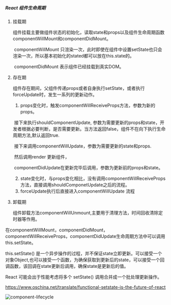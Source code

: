 ##### React 组件生命周期

1. 挂载期

   ​	组件挂载主要做组件状态的初始化，读取state和props以及组件生命周期函数componentWillMount和componentDidMount。

   ​	componentWillMount 只渲染一次，此时即使在组件中设置setState也只会渲染一次，所以基本初始化的stated都可以放在this.state的。

   ​	componentDidMount 表示组件已经挂载到真实DOM。

2. 存在期

   ​	组件存在期间，父组件传递props或者自身执行setState，或者执行forceUpdate时，发生一系列的更新动作。

   1. props变化时，触发componentWillReceiveProps方法，参数为新的props。

   ​	接下来执行shouldComponentUpdate, 参数为需要更新的props和state，开发者根据必要判断，是否需要更新。当方法返回false，组件不在向下执行生命周期方法,默认返回true.

   ​	 接下来调用componentWillUpdate，参数为需要更新的state和props.

   ​	 然后调用render 更新组件，

   ​	componentDidUpdate在更新完毕后调用，参数为更新前的props和state。

   2. state变化时，与props变化相比，没有调用componentWillReceiveProps 方法，直接调用shouldComponetUpdate之后的流程。
   3.  forceUpdate执行后直接进入componentWillUpdate 流程

3. 卸载期

    组件卸载方法componentWillUnmount,主要用于清理方法，时间回收清除定时器等作用。

在componentWillMount，componentDidMount，componentWillReceiveProps，componentDidUpdate生命周期方法中可以调用this.setState。



this.setState() 是一个异步操作的过程，并不保证state立即更新。可以接受一个对象Object,也可以接受一个函数，为确保获取到更新后的state，可以接受一个回调函数，该回调在state更新后调用，确保state是更新后的值。

React 可能会出于性能考虑将多个 setState() 调用合并成一个批处理更新操作。

https://www.oschina.net/translate/functional-setstate-is-the-future-of-react

![ component-lifecycle](/Users/jing/notes/component-lifecycle.jpg)

